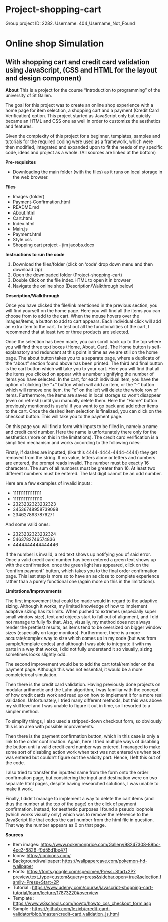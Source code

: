 # Project-shopping-cart
Group project ID: 2282.
Username: 404_Username_Not_Found
<p></p>
<p></p>
<h1>Online shop Simulation</h1>
<p></p>
<h2>With shopping cart and credit card validation using JavaScript, (CSS and HTML for the layout and design component)</h2>
<p></p>
<p></p>

**About**
This is a project for the course “Introduction to programming” of the university of St Gallen.

The goal for this project was to create an online shop experience with a home page for item selection, a shopping cart and a payment (Credit Card Verification) option. This project started as JavaScript only but quickly became an HTML and CSS one as well in order to customize the aesthetics and features. 

Given the complexity of this project for a beginner, templates, samples and tutorials for the required coding were used as a framework, which were then modified, integrated and expanded upon to fit the needs of my specific code, ideas and project as a whole. (All sources are linked at the bottom)

**Pre-requisites**
- Downloading the main folder (with the files) as it runs on local storage in the web browser. 

**Files**
- Images (folder)
-	Payment-Confirmation.html
- README.md
- About.html
- Cart.html
- Index.html
- Main.js
- Payment.html
- Style.css
- Shopping cart project - jim jacobs.docx

**Instructions to run the code**

1.	Download the files/folder (click on ‘code’ drop down menu and then download zip)
2.	Open the downloaded folder (Project-shopping-cart)
3.	Double Click on the file index.HTML to open it in browser 
4.	Navigate the online shop (Description/Walkthrough below)


**Description/Walkthrough**

Once you have clicked the file/link mentioned in the previous section, you will find yourself on the home page. Here you will find all the items you can choose from to add to the cart. When the mouse hovers over the images/items, a button to add to cart appears. Each individual click will add an extra item to the cart. To test out all the functionalities of the cart, I recommend that at least two or three products are selected. 

Once the selection has been made, you can scroll back up to the top where you will find three text boxes (Home, About, Cart). The Home button is self-explanatory and redundant at this point in time as we are still on the home page.  The about button takes you to a separate page, where a duplicate of the “about” section found above has been printed. The third and final button is the cart button which will take you to your cart. Here you will find that all the items you clicked on appear with a number signifying the number of items you have selected. In the cart, for each individual item, you have the option of clicking the “+” button which will add an item, or the “-“ button which will remove one item. the “x” on the left will delete the whole row of items. Furthermore, the items are saved in local storage so won’t disappear (even on refresh) until you manually delete them. Here the “Home” button previously mentioned is useful if you want to go back and add other items to the cart. Once the desired item selection is finalized, you can click on the checkout button. This will take you to the payment page. 

On this page you will find a form with inputs to be filled in, namely a name and credit card number.
Here the name is unfortunately there only for the aesthetics (more on this in the limitations).  The credit card verification is a simplified mechanism and works according to the following rules: 

Firstly, if dashes are inputted, (like this 4444-4444-4444-4444) they get removed from the string. If no value, letters alone or letters and numbers are entered, the prompt reads invalid. The number must be exactly 16 characters. The sum of all numbers must be greater than 16. At least two different numbers must be entered. The last digit cannot be an odd number. 

Here are a few examples of invalid inputs:
- 1111111111111111
- 1111111111111110 
- 2323232323232323
- 34536748958739098
- 234627893787627f

And some valid ones:

- 2323232323232324
- 5463782746574836
- 4444444444444446


If the number is invalid, a red text shows up notifying you of said error. Once a valid credit card number has been entered a green text shows up with the confirmation. once the green light has appeared, click on the “confirm payment” button, which takes you to the final order confirmation page. This last step is more so to have an as close to complete experience rather than a purely functional one (again more on this in the limitations). 


**Limitations/Improvements**

The first improvement that could be made would in regard to the adaptive sizing. Although it works, my limited knowledge of how to implement adaptive sizing has its limits. When pushed to extremes (especially super small window size), text and objects start to fall out of alignment, and I did not manage to fully fix that. Also, visually, my method does not always render the prettiest results, as items tend to be oversized on bigger window sizes (especially on large monitors). Furthermore, there is a more accurate/complex way to size which comes up in my code (but was from sample/template codes) and although I was able to integrate it with my parts in a way that works, I did not fully understand it so visually, sizing sometimes looks slightly odd.

The second improvement would be to add the cart total/reminder on the payment page. Although this was not essential, it would be a more complete/real simulation. 

Then there is the credit card validation. Having previously done projects on modular arithmetic and the Luhn algorithm, I was familiar with the concept of how credit cards work and read up on how to implement it for a more real validation. Unfortunately, I tried many different methods, but this was above my skill level and I was unable to figure it out in time, so I resorted to a simpler method.

To simplify things, I also used a stripped-down checkout form, so obviously this is an area with possible improvements.

Then there is the payment confirmation button, which in this case is only a link to the order confirmation. Again, here I tried multiple ways of disabling the button until a valid credit card number was entered. I managed to make some sort of disabling action work when text was not entered vs when text was entered but couldn’t figure out the validity part. Hence, I left this out of the code. 

I also tried to transfer the inputted name from the form onto the order confirmation page, but considering the input and destination were on two separate html pages, despite having researched solutions, I was unable to make it work.

Finally, I didn’t manage to implement a way to delete the cart items (and thus the number at the top of the page) on the click of payment confirmation. Instead, for aesthetic purposes I found a pseudo loophole (which works visually only) which was to remove the reference to the JavaScript file that codes the cart number from the html file in question. That way the number appears as 0 on that page. 



**Sources**
- Item images: https://www.pokemonprice.com/Gallery/98247308-89bc-4ec3-8826-f9d55d1be471
- Icons: https://ionicons.com/
- Background/wallpaper: https://wallpapercave.com/pokemon-hd-wallpaper
- Fonts: https://fonts.google.com/specimen/Press+Start+2P?preview.text_type=custom&query=press&sidebar.open=true&selection.family=Press+Start+2P
- Tutorial : https://www.udemy.com/course/javascript-shopping-cart-tutorial/learn/lecture/17873220#overview
- Template : https://www.w3schools.com/howto/howto_css_checkout_form.asp
- Sample : https://github.com/lezixb/credit-card-validator/blob/master/credit-card_validation_js.html
